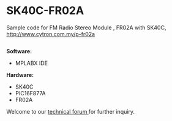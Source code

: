 # SK40C-FR02A
Sample code for FM Radio Stereo Module , FR02A with SK40C,<br/> 
http://www.cytron.com.my/p-fr02a

<img alt="" src="http://www.cytron.com.my/image/cache/data/products/fm-radio-stereo-module-35112-280x373.jpg"></img>

<b> Software:</b>
<ul><li>MPLABX IDE	</li></ul>
 
<b> Hardware:</b>
<ul><li>SK40C	</li>
<li>PIC16F877A</li>
<li>FR02A	</li></ul>

Welcome to our <a href="http://forum.cytron.com.my/" target="_blank">technical forum </a> for further inquiry. 

